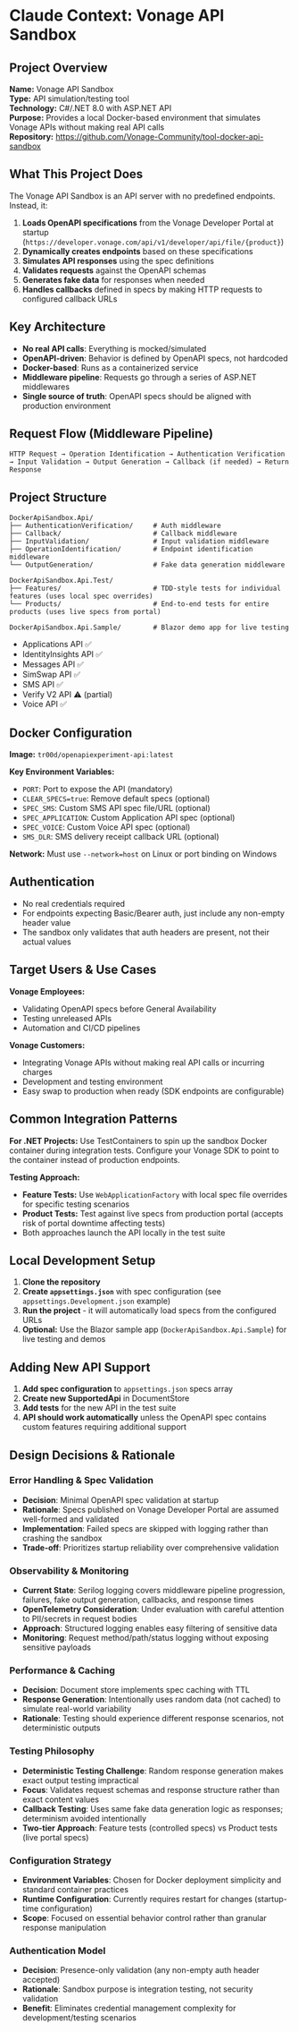 # Claude Context: Vonage API Sandbox

## Project Overview
**Name:** Vonage API Sandbox  
**Type:** API simulation/testing tool  
**Technology:** C#/.NET 8.0 with ASP.NET API  
**Purpose:** Provides a local Docker-based environment that simulates Vonage APIs without making real API calls  
**Repository:** https://github.com/Vonage-Community/tool-docker-api-sandbox

## What This Project Does
The Vonage API Sandbox is an API server with no predefined endpoints. Instead, it:

1. **Loads OpenAPI specifications** from the Vonage Developer Portal at startup (`https://developer.vonage.com/api/v1/developer/api/file/{product}`)
2. **Dynamically creates endpoints** based on these specifications
3. **Simulates API responses** using the spec definitions
4. **Validates requests** against the OpenAPI schemas
5. **Generates fake data** for responses when needed
6. **Handles callbacks** defined in specs by making HTTP requests to configured callback URLs

## Key Architecture
- **No real API calls**: Everything is mocked/simulated
- **OpenAPI-driven**: Behavior is defined by OpenAPI specs, not hardcoded
- **Docker-based**: Runs as a containerized service
- **Middleware pipeline**: Requests go through a series of ASP.NET middlewares
- **Single source of truth**: OpenAPI specs should be aligned with production environment

## Request Flow (Middleware Pipeline)
```
HTTP Request → Operation Identification → Authentication Verification → Input Validation → Output Generation → Callback (if needed) → Return Response
```

## Project Structure
```
DockerApiSandbox.Api/
├── AuthenticationVerification/     # Auth middleware
├── Callback/                       # Callback middleware  
├── InputValidation/                # Input validation middleware
├── OperationIdentification/        # Endpoint identification middleware
└── OutputGeneration/               # Fake data generation middleware

DockerApiSandbox.Api.Test/
├── Features/                       # TDD-style tests for individual features (uses local spec overrides)
└── Products/                       # End-to-end tests for entire products (uses live specs from portal)

DockerApiSandbox.Api.Sample/        # Blazor demo app for live testing
```
- Applications API ✅
- IdentityInsights API ✅
- Messages API ✅
- SimSwap API ✅
- SMS API ✅
- Verify V2 API ⚠️ (partial)
- Voice API ✅

## Docker Configuration
**Image:** `tr00d/openapiexperiment-api:latest`

**Key Environment Variables:**
- `PORT`: Port to expose the API (mandatory)
- `CLEAR_SPECS=true`: Remove default specs (optional)
- `SPEC_SMS`: Custom SMS API spec file/URL (optional)
- `SPEC_APPLICATION`: Custom Application API spec (optional)
- `SPEC_VOICE`: Custom Voice API spec (optional)
- `SMS_DLR`: SMS delivery receipt callback URL (optional)

**Network:** Must use `--network=host` on Linux or port binding on Windows

## Authentication
- No real credentials required
- For endpoints expecting Basic/Bearer auth, just include any non-empty header value
- The sandbox only validates that auth headers are present, not their actual values

## Target Users & Use Cases
**Vonage Employees:**
- Validating OpenAPI specs before General Availability
- Testing unreleased APIs
- Automation and CI/CD pipelines

**Vonage Customers:**
- Integrating Vonage APIs without making real API calls or incurring charges
- Development and testing environment
- Easy swap to production when ready (SDK endpoints are configurable)

## Common Integration Patterns
**For .NET Projects:** Use TestContainers to spin up the sandbox Docker container during integration tests. Configure your Vonage SDK to point to the container instead of production endpoints.

**Testing Approach:**
- **Feature Tests:** Use `WebApplicationFactory` with local spec file overrides for specific testing scenarios
- **Product Tests:** Test against live specs from production portal (accepts risk of portal downtime affecting tests)
- Both approaches launch the API locally in the test suite

## Local Development Setup
1. **Clone the repository**
2. **Create `appsettings.json`** with spec configuration (see `appsettings.Development.json` example)
3. **Run the project** - it will automatically load specs from the configured URLs
4. **Optional:** Use the Blazor sample app (`DockerApiSandbox.Api.Sample`) for live testing and demos

## Adding New API Support
1. **Add spec configuration** to `appsettings.json` specs array
2. **Create new SupportedApi** in DocumentStore
3. **Add tests** for the new API in the test suite
4. **API should work automatically** unless the OpenAPI spec contains custom features requiring additional support

## Design Decisions & Rationale

### Error Handling & Spec Validation
- **Decision**: Minimal OpenAPI spec validation at startup
- **Rationale**: Specs published on Vonage Developer Portal are assumed well-formed and validated
- **Implementation**: Failed specs are skipped with logging rather than crashing the sandbox
- **Trade-off**: Prioritizes startup reliability over comprehensive validation

### Observability & Monitoring
- **Current State**: Serilog logging covers middleware pipeline progression, failures, fake output generation, callbacks, and response times
- **OpenTelemetry Consideration**: Under evaluation with careful attention to PII/secrets in request bodies
- **Approach**: Structured logging enables easy filtering of sensitive data
- **Monitoring**: Request method/path/status logging without exposing sensitive payloads

### Performance & Caching
- **Decision**: Document store implements spec caching with TTL
- **Response Generation**: Intentionally uses random data (not cached) to simulate real-world variability
- **Rationale**: Testing should experience different response scenarios, not deterministic outputs

### Testing Philosophy
- **Deterministic Testing Challenge**: Random response generation makes exact output testing impractical
- **Focus**: Validates request schemas and response structure rather than exact content values
- **Callback Testing**: Uses same fake data generation logic as responses; determinism avoided intentionally
- **Two-tier Approach**: Feature tests (controlled specs) vs Product tests (live portal specs)

### Configuration Strategy
- **Environment Variables**: Chosen for Docker deployment simplicity and standard container practices
- **Runtime Configuration**: Currently requires restart for changes (startup-time configuration)
- **Scope**: Focused on essential behavior control rather than granular response manipulation

### Authentication Model
- **Decision**: Presence-only validation (any non-empty auth header accepted)
- **Rationale**: Sandbox purpose is integration testing, not security validation
- **Benefit**: Eliminates credential management complexity for development/testing scenarios